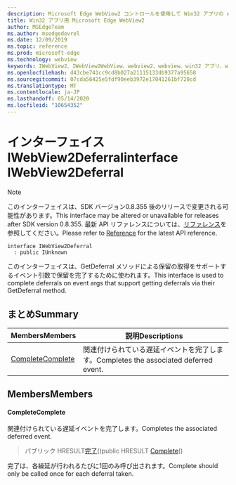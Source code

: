 ```yaml
---
description: Microsoft Edge WebView2 コントロールを使用して Win32 アプリの web コンテンツをホストする
title: Win32 アプリ用 Microsoft Edge WebView2
author: MSEdgeTeam
ms.author: msedgedevrel
ms.date: 12/09/2019
ms.topic: reference
ms.prod: microsoft-edge
ms.technology: webview
keywords: IWebView2、IWebView2WebView、webview2、webview、win32 アプリ、win32、edge
ms.openlocfilehash: d43cbe741cc9cd8b027a21115133db9377a95658
ms.sourcegitcommit: 07cda56425e5fdf90eeb3972e17041261bf720cd
ms.translationtype: MT
ms.contentlocale: ja-JP
ms.lasthandoff: 05/14/2020
ms.locfileid: "10654352"
---
```

# <span data-ttu-id="353ab-104">インターフェイス IWebView2Deferral</span><span class="sxs-lookup"><span data-stu-id="353ab-104">interface IWebView2Deferral</span></span> 

> [!NOTE]
> <span data-ttu-id="353ab-105">このインターフェイスは、SDK バージョン0.8.355 後のリリースで変更される可能性があります。</span><span class="sxs-lookup"><span data-stu-id="353ab-105">This interface may be altered or unavailable for releases after SDK version 0.8.355.</span></span> <span data-ttu-id="353ab-106">最新 API リファレンスについては、[リファレンス](../../../webview2-api-reference.md)を参照してください。</span><span class="sxs-lookup"><span data-stu-id="353ab-106">Please refer to [Reference](../../../webview2-api-reference.md) for the latest API reference.</span></span>

```
interface IWebView2Deferral
  : public IUnknown
```

<span data-ttu-id="353ab-107">このインターフェイスは、GetDeferral メソッドによる保留の取得をサポートするイベント引数で保留を完了するために使われます。</span><span class="sxs-lookup"><span data-stu-id="353ab-107">This interface is used to complete deferrals on event args that support getting deferrals via their GetDeferral method.</span></span>

## <span data-ttu-id="353ab-108">まとめ</span><span class="sxs-lookup"><span data-stu-id="353ab-108">Summary</span></span>

 <span data-ttu-id="353ab-109">Members</span><span class="sxs-lookup"><span data-stu-id="353ab-109">Members</span></span>                        | <span data-ttu-id="353ab-110">説明</span><span class="sxs-lookup"><span data-stu-id="353ab-110">Descriptions</span></span>
--------------------------------|---------------------------------------------
[<span data-ttu-id="353ab-111">Complete</span><span class="sxs-lookup"><span data-stu-id="353ab-111">Complete</span></span>](#complete) | <span data-ttu-id="353ab-112">関連付けられている遅延イベントを完了します。</span><span class="sxs-lookup"><span data-stu-id="353ab-112">Completes the associated deferred event.</span></span>

## <span data-ttu-id="353ab-113">Members</span><span class="sxs-lookup"><span data-stu-id="353ab-113">Members</span></span>

#### <span data-ttu-id="353ab-114">Complete</span><span class="sxs-lookup"><span data-stu-id="353ab-114">Complete</span></span> 

<span data-ttu-id="353ab-115">関連付けられている遅延イベントを完了します。</span><span class="sxs-lookup"><span data-stu-id="353ab-115">Completes the associated deferred event.</span></span>

> <span data-ttu-id="353ab-116">パブリック HRESULT[完了](#complete)()</span><span class="sxs-lookup"><span data-stu-id="353ab-116">public HRESULT [Complete](#complete)()</span></span>

<span data-ttu-id="353ab-117">完了は、各繰延が行われるたびに1回のみ呼び出されます。</span><span class="sxs-lookup"><span data-stu-id="353ab-117">Complete should only be called once for each deferral taken.</span></span>

